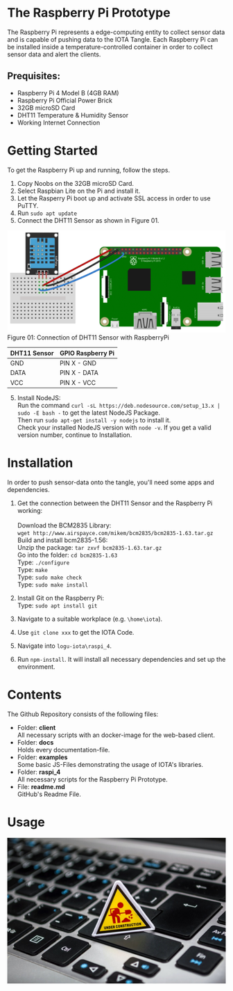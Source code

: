 [UC]: img/under-construction.jpg
[DHT11_GPIO]: img\dht11_gpio.png

# The Raspberry Pi Prototype

The Raspberry Pi represents a edge-computing entity to collect sensor data and is capable of pushing data to the IOTA Tangle. Each Raspberry Pi can be installed inside a temperature-controlled container in order to collect sensor data and alert the clients.

## Prequisites:
- Raspberry Pi 4  Model B (4GB RAM)
- Raspberry Pi Official Power Brick
- 32GB microSD Card
- DHT11 Temperature & Humidity Sensor
- Working Internet Connection

# Getting Started

To get the Raspberry Pi up and running, follow the steps.
1. Copy Noobs on the 32GB microSD Card.
2. Select Raspbian Lite on the Pi and install it.
3. Let the Rasperry Pi boot up and activate SSL access in order to use PuTTY.
4. Run `sudo apt update`
4. Connect the DHT11 Sensor as shown in Figure 01.

![DHT11_GPIO]
</br>Figure 01: Connection of DHT11 Sensor with RaspberryPi


| DHT11 Sensor  | GPIO Raspberry Pi |
| ------------- |-------------------| 
| GND           | PIN X - GND       | 
| DATA          | PIN X - DATA      | 
| VCC           | PIN X - VCC       | 

5. Install NodeJS:</br>
Run the command `curl -sL https://deb.nodesource.com/setup_13.x | sudo -E bash -` to get the latest NodeJS Package.</br>
Then run `sudo apt-get install -y nodejs` to install it.</br>
Check your installed NodeJS version with `node -v`. If you get a valid version number, continue to Installation.

# Installation

In order to push sensor-data onto the tangle, you'll need some apps and dependencies.

1. Get the connection between the DHT11 Sensor and the Raspberry Pi working:</br></br>
Download the BCM2835 Library:</br>
`wget http://www.airspayce.com/mikem/bcm2835/bcm2835-1.63.tar.gz`</br>
Build and install bcm2835-1.56:</br>
Unzip the package: `tar zxvf bcm2835-1.63.tar.gz`</br>
Go into the folder: `cd bcm2835-1.63`</br>
Type: `./configure`</br>
Type: `make`</br>
Type: `sudo make check`</br>
Type: `sudo make install`</br>

2. Install Git on the Raspberry Pi:</br>
Type: `sudo apt install git`

3. Navigate to a suitable workplace (e.g. `\home\iota`).
4. Use `git clone xxx` to get the IOTA Code.
5. Navigate into `logu-iota\raspi_4`.
6. Run `npm-install`. It will install all necessary dependencies and set up the environment.

# Contents

The Github Repository consists of the following files:

- Folder: **client**</br>
All necessary scripts with an docker-image for the web-based client.
- Folder: **docs**</br>
Holds every documentation-file.
- Folder: **examples**</br>
Some basic JS-Files demonstrating the usage of IOTA's libraries.
- Folder: **raspi_4**</br>
All necessary scripts for the Raspberry Pi Prototype.
- File: **readme.md**</br>
GitHub's Readme File.

# Usage

![UC]